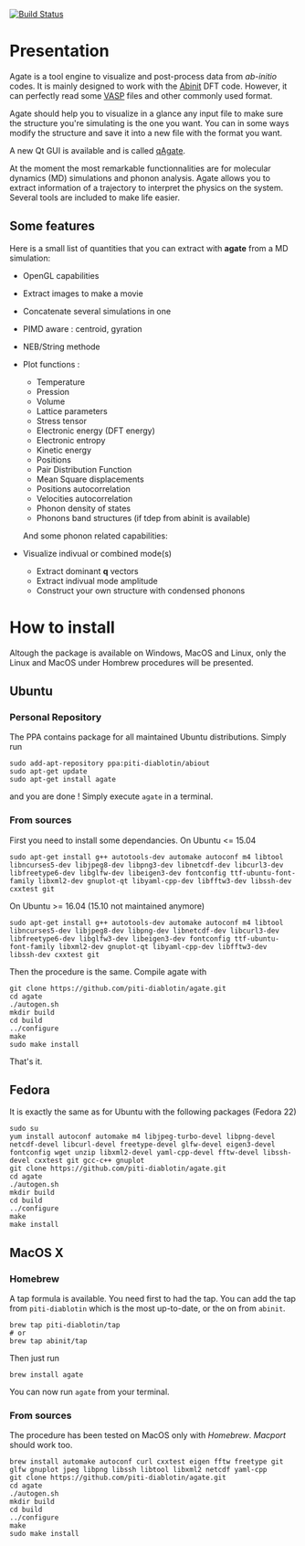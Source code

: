 [![Build Status](https://travis-ci.org/piti-diablotin/agate.svg?branch=master)](https://travis-ci.org/piti-diablotin/agate)
# Presentation
Agate is a tool engine to visualize and post-process data from *ab-initio* codes.
It is mainly designed to work with the [Abinit](www.abinit.org "Abinit website") DFT code. However, it can perfectly read some [VASP](www.vasp.at "VASP website") files and other commonly used format. 

Agate should help you to visualize in a glance any input file to make sure the structure you're simulating is the one you want.
You can in some ways modify the structure and save it into a new file with the format you want.

A new Qt GUI is available and is called [qAgate](https://github.com/piti-diablotin/qAgate).

At the moment the most remarkable functionnalities are for molecular dynamics (MD) simulations and phonon analysis. Agate allows you to extract information of a trajectory to interpret the physics on the system. Several tools are included to make life easier.

## Some features
Here is a small list of quantities that you can extract with **agate** from a MD simulation:
- OpenGL capabilities
- Extract images to make a movie
- Concatenate several simulations in one 
- PIMD aware : centroid, gyration
- NEB/String methode
- Plot functions :
  * Temperature
  * Pression
  * Volume
  * Lattice parameters
  * Stress tensor
  * Electronic energy (DFT energy)
  * Electronic entropy
  * Kinetic energy
  * Positions
  * Pair Distribution Function
  * Mean Square displacements
  * Positions autocorrelation
  * Velocities autocorrelation
  * Phonon density of states
  * Phonons band structures (if tdep from abinit is available)

  And some phonon related capabilities:
- Visualize indivual or combined mode(s)
  - Extract dominant **q** vectors
  - Extract indivual mode amplitude
  - Construct your own structure with condensed phonons  

# How to install
  Altough the package is available on Windows, MacOS and Linux, only the Linux and MacOS under Hombrew procedures will be presented.

## Ubuntu 

### Personal Repository
  The PPA contains package for all maintained Ubuntu distributions.
  Simply run 
  ```
  sudo add-apt-repository ppa:piti-diablotin/abiout
  sudo apt-get update
  sudo apt-get install agate
  ```
  and you are done !
  Simply execute `agate` in a terminal.

### From sources
  First you need to install some dependancies.
  On Ubuntu <= 15.04
  ```
  sudo apt-get install g++ autotools-dev automake autoconf m4 libtool libncurses5-dev libjpeg8-dev libpng3-dev libnetcdf-dev libcurl3-dev libfreetype6-dev libglfw-dev libeigen3-dev fontconfig ttf-ubuntu-font-family libxml2-dev gnuplot-qt libyaml-cpp-dev libfftw3-dev libssh-dev cxxtest git
  ```
On Ubuntu >= 16.04 (15.10 not maintained anymore)
  ```
  sudo apt-get install g++ autotools-dev automake autoconf m4 libtool libncurses5-dev libjpeg8-dev libpng-dev libnetcdf-dev libcurl3-dev libfreetype6-dev libglfw3-dev libeigen3-dev fontconfig ttf-ubuntu-font-family libxml2-dev gnuplot-qt libyaml-cpp-dev libfftw3-dev libssh-dev cxxtest git
  ```
  Then the procedure is the same.
  Compile agate with
  ```
  git clone https://github.com/piti-diablotin/agate.git
  cd agate 
  ./autogen.sh
  mkdir build
  cd build
  ../configure 
  make
  sudo make install
  ```
  That's it.

## Fedora
  It is exactly the same as for Ubuntu with the following packages (Fedora 22)
  ```
  sudo su
  yum install autoconf automake m4 libjpeg-turbo-devel libpng-devel netcdf-devel libcurl-devel freetype-devel glfw-devel eigen3-devel fontconfig wget unzip libxml2-devel yaml-cpp-devel fftw-devel libssh-devel cxxtest git gcc-c++ gnuplot
  git clone https://github.com/piti-diablotin/agate.git
  cd agate 
  ./autogen.sh
  mkdir build
  cd build
  ../configure
  make
  make install
  ```
## MacOS X

### Homebrew
  A tap formula is available. You need first to had the tap.
  You can add the tap from `piti-diablotin` which is the most up-to-date, or the on from `abinit`.
  ```
  brew tap piti-diablotin/tap
  # or
  brew tap abinit/tap
  ```
  Then just run
  ``` 
  brew install agate
  ```
  You can now run `agate` from your terminal.

### From sources
  The procedure has been tested on MacOS only with *Homebrew*. *Macport* should work too.
  ```
  brew install automake autoconf curl cxxtest eigen fftw freetype git glfw gnuplot jpeg libpng libssh libtool libxml2 netcdf yaml-cpp
  git clone https://github.com/piti-diablotin/agate.git
  cd agate 
  ./autogen.sh
  mkdir build
  cd build
  ../configure
  make
  sudo make install
  ```

